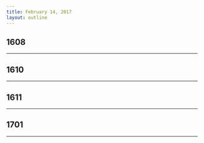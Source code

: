 ```yaml
---
title: February 14, 2017
layout: outline
---
```


## 1608
--------------------------------------------

## 1610
--------------------------------------------

## 1611

--------------------------------------------
## 1701

--------------------------------------------

